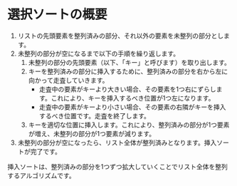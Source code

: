 # 選択ソートの概要
1. リストの先頭要素を整列済みの部分、それ以外の要素を未整列の部分とします。
2. 未整列の部分が空になるまで以下の手順を繰り返します。
   1. 未整列の部分の先頭要素（以下、「キー」と呼びます）を取り出します。
   2. キーを整列済みの部分に挿入するために、整列済みの部分を右から左に向かって走査していきます。
      - 走査中の要素がキーより大きい場合、その要素を1つ右にずらします。これにより、キーを挿入するべき位置が1つ左になります。
      - 走査中の要素がキーより小さい場合、その要素の右隣がキーを挿入するべき位置です。走査を終了します。
   3. キーを適切な位置に挿入します。これにより、整列済みの部分が1つ要素が増え、未整列の部分が1つ要素が減ります。
3. 未整列の部分が空になったら、リスト全体が整列済みとなります。挿入ソートが完了です。

挿入ソートは、整列済みの部分を1つずつ拡大していくことでリスト全体を整列するアルゴリズムです。